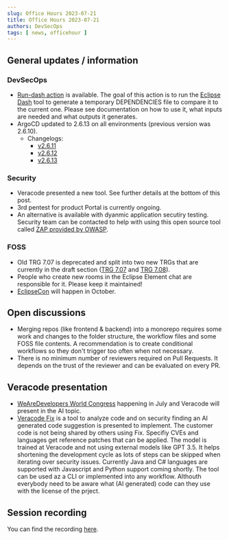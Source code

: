 ```yaml
---
slug: Office Hours 2023-07-21
title: Office Hours 2023-07-21
authors: DevSecOps
tags: [ news, officehour ]
---
```


## General updates / information

### DevSecOps

- [Run-dash action](https://github.com/eclipse-tractusx/sig-infra/tree/main/.github/actions/run-dash#run-dash-action) is available. The goal of this action is to run the [Eclipse Dash](https://github.com/eclipse/dash-licenses) tool to generate a temporary DEPENDENCIES file to compare it to the current one. Please see documentation on how to use it, what inputs are needed and what outputs it generates.
- ArgoCD updated to 2.6.13 on all environments (previous version was 2.6.10).
  - Changelogs:
    - [v2.6.11](https://github.com/argoproj/argo-cd/releases/tag/v2.6.11)
    - [v2.6.12](https://github.com/argoproj/argo-cd/releases/tag/v2.6.12)
    - [v2.6.13](https://github.com/argoproj/argo-cd/releases/tag/v2.6.13)

### Security

- Veracode presented a new tool. See further details at the bottom of this post.
- 3rd pentest for product Portal is currently ongoing.
- An alternative is available with dyanmic application secutiry testing. Security team can be contacted to help with using this open source tool called [ZAP provided by OWASP](https://www.zaproxy.org/).

### FOSS

- Old TRG 7.07 is deprecated and split into two new TRGs that are currently in the draft section ([TRG 7.07](https://eclipse-tractusx.github.io/docs/release/trg-0/trg-7-07) and [TRG 7.08](https://eclipse-tractusx.github.io/docs/release/trg-0/trg-7-08)).
- People who create new rooms in the Eclipse Element chat are responsible for it. Please keep it maintained!
- [EclipseCon](https://www.eclipsecon.org/2023) will happen in October.

## Open discussions

- Merging repos (like frontend & backend) into a monorepo requires some work and changes to the folder structure, the workflow files and some FOSS file contents. A recommendation is to create conditional workflows so they don't trigger too often when not necessary.
- There is no minimum number of reviewers required on Pull Requests. It depends on the trust of the reviewer and can be evaluated on every PR.

## Veracode presentation

- [WeAreDevelopers World Congress](https://www.wearedevelopers.com/world-congress) happening in July and Veracode will present in the AI topic.
- [Veracode Fix](https://www.veracode.com/fix) is a tool to analyze code and on security finding an AI generated code suggestion is presented to implement. The customer code is not being shared by others using Fix. Specifiy CVEs and languages get reference patches that can be applied. The model is trained at Veracode and not using external models like GPT 3.5. It helps shortening the development cycle as lots of steps can be skipped when iterating over security issues. Currently Java and C# languages are supported with Javascript and Python support coming shortly. The tool can be used az a CLI or implemented into any workflow. Althouth everybody need to be aware what (AI generated) code can they use with the license of the prject.

## Session recording

You can find the
recording [here](https://bcgcatenax.sharepoint.com/sites/CommunitiesofPractises/Shared%20Documents/Forms/AllItems.aspx?OR=Teams%2DHL&CT=1689595535113&clickparams=eyJBcHBOYW1lIjoiVGVhbXMtRGVza3RvcCIsIkFwcFZlcnNpb24iOiIxNDE1LzIzMDYwNDAxMTc3IiwiSGFzRmVkZXJhdGVkVXNlciI6ZmFsc2V9&isAscending=false&sortField=Modified&id=%2Fsites%2FCommunitiesofPractises%2FShared%20Documents%2FCX%2DCoP%20DevSecOps%2FOffice%5FHours%5FRegular%5FRecordings%2F20230721%5FDevSecOps%20Business%20Hours%2DRecording%2Emp4&viewid=a90239a2%2D4eb1%2D446e%2D9246%2Daedc18ebdc75&parent=%2Fsites%2FCommunitiesofPractises%2FShared%20Documents%2FCX%2DCoP%20DevSecOps%2FOffice%5FHours%5FRegular%5FRecordings).
